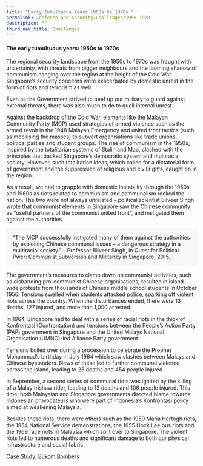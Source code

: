```yaml
---
title: "Early Tumultuous Years 1950s to 1970s "
permalink: /defence-and-security/Challenges/1950-1970
description: ""
third_nav_title: Challenges
---
```

#### The early tumultuous years: 1950s to 1970s

The regional security landscape from the 1950s to 1970s was fraught with uncertainty, with threats from bigger neighbours and the looming shadow of communism hanging over the region at the height of the Cold War. Singapore’s security concerns were exacerbated by domestic unrest in the form of riots and terrorism as well. 

Even as the Government strived to beef up our military to guard against external threats, there was also much to do to quell internal unrest. 

Against the backdrop of the Cold War, elements like the Malayan Community Party (MCP) used strategies of armed violence such as the armed revolt in the 1948 Malayan Emergency and united front tactics (such as mobilising the masses) to subvert organisations like trade unions, political parties and student groups. The rise of communism in the 1950s, inspired by the totalitarian systems of Stalin and Mao, clashed with the principles that backed Singapore’s democratic system and multiracial society. However, such totalitarian ideas, which called for a dictatorial form of government and the suppression of religious and civil rights, caught on in the region.

As a result, we had to grapple with domestic instability through the 1950s and 1960s as riots related to communism and communalism rocked the nation. The two were not always unrelated – political scientist Bilveer Singh wrote that communist elements in Singapore saw the Chinese community as “useful partners of the communist united front”, and instigated them against the authorities. 

<div style="border:0px solid #0505f8;background-color:#f8f8f8;padding:1.2em;">
“The MCP successfully instigated many of them against the authorities by exploiting Chinese communal issues – a dangerous strategy in a multiracial society.” – Professor Bilveer Singh, in Quest for Political Pwer: Communist Subversion and Militancy in Singapore, 2015. 
</div> 

The government’s measures to clamp down on communist activities, such as disbanding pro-communist Chinese organisations, resulted in island-wide protests from thousands of Chinese middle school students in October 1956. Tensions swelled when students attacked police, sparking off violent riots across the country. When the disturbances ended, there were 13 deaths, 127 injured, and more than 1,000 arrested.

In 1964, Singapore had to deal with a series of racial riots in the thick of Konfrontasi (Confrontation) and tensions between the People’s Action Party (PAP) government in Singapore and the United Malays National Organisation (UMNO)-led Alliance Party government. 

Tensions boiled over during a procession to celebrate the Prophet Mohammad’s birthday in July 1964 which saw clashes between Malays and Chinese bystanders. News of these led to further communal violence across the island, leading to 23 deaths and 454 people injured.

In September, a second series of communal riots was ignited by the killing of a Malay trishaw rider, leading to 13 deaths and 106 people injured. This time, both Malaysian and Singapore governments directed blame towards Indonesian provocateurs who were part of Indonesia’s Konfrontasi policy aimed at weakening Malaysia.

Besides these riots, there were others such as the 1950 Maria Hertogh riots, the 1954 National Service demonstrations, the 1955 Hock Lee bus riots and the 1969 race riots in Malaysia which spilt over to Singapore. The violent riots led to numerous deaths and significant damage to both our physical infrastructure and social fabric.


[Case Study: Bukom Bombers](/defence-and-security/case-studies/bukombombers)